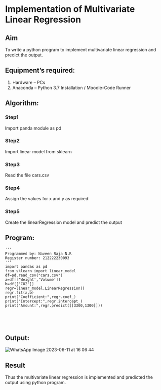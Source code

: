 # Implementation of Multivariate Linear Regression
## Aim
To write a python program to implement multivariate linear regression and predict the output.
## Equipment’s required:
1.	Hardware – PCs
2.	Anaconda – Python 3.7 Installation / Moodle-Code Runner
## Algorithm:
### Step1
Import panda module as pd

### Step2
Import linear model from sklearn

### Step3
Read the file cars.csv

### Step4
Assign the values for x and y as required

### Step5
Create the linearRegression model and predict the output

## Program:
```
'''
Programmed by: Naveen Raja N.R
Register number: 212222230093
'''
import pandas as pd
from sklearn import linear_model
df=pd.read_csv("cars.csv")
a=df[['Weight','Volume']]
b=df[['CO2']]
regr=linear_model.LinearRegression()
regr.fit(a,b)
print("Coefficient:",regr.coef_)
print("Intercept:",regr.intercept_)
print("Amount:",regr.predict([[3300,1300]]))





```
## Output:


![WhatsApp Image 2023-06-11 at 16 06 44](https://github.com/naveenraja2004/Multivariate-Linear-Regression/assets/118707204/733493ed-89ab-40f6-abf5-64f355210a17)




## Result
Thus the multivariate linear regression is implemented and predicted the output using python program.
